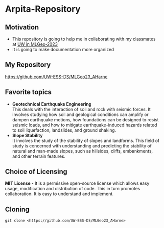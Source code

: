 # Arpita-Repository
## Motivation
* This repository is going to help me in collaborating with my classmates at [UW in MLGeo-2023](https://github.com/UW-ESS-DS/MLGeo-Autumn22)
* It is going to make documentation more organized
## My Repository
https://github.com/UW-ESS-DS/MLGeo23_AHarne
## Favorite topics
* **Geotechnical Earthquake Engineering** <br>
This deals with the interaction of soil and rock with seismic forces. It involves studying how soil and geological conditions can amplify or dampen earthquake motions, how foundations can be designed to resist seismic loads, and how to mitigate earthquake-induced hazards related to soil liquefaction, landslides, and ground shaking.
* **Slope Stability** <br>
It involves the study of the stability of slopes and landforms. This field of study is concerned with understanding and predicting the stability of natural and man-made slopes, such as hillsides, cliffs, embankments, and other terrain features.
## Choice of Licensing
**MIT License -** It is a permissive open-source license which allows easy usage, modification and distribution of code. This in turn promotes collaboration. It is easy to understand and implement.
## Cloning
`git clone <https://github.com/UW-ESS-DS/MLGeo23_AHarne>`
